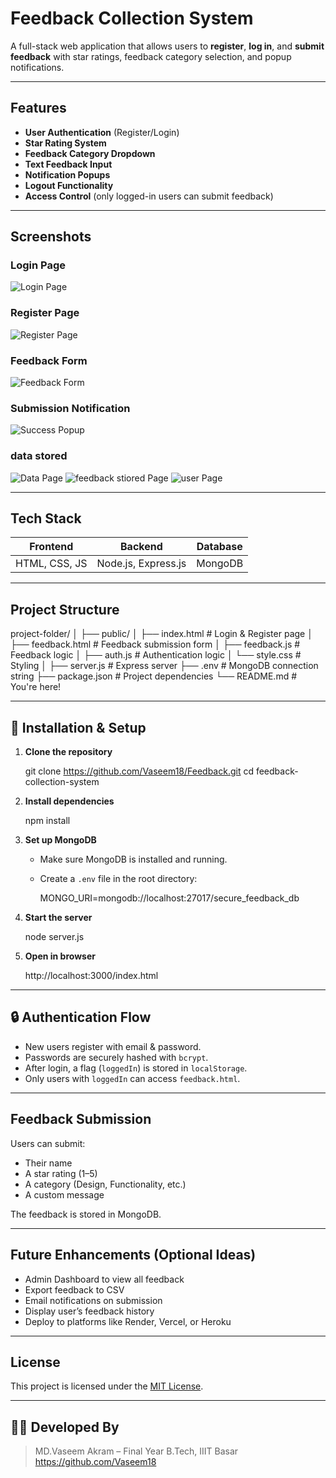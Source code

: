 # Feedback Collection System

A full-stack web application that allows users to **register**, **log in**, and **submit feedback** with star ratings, feedback category selection, and popup notifications.

---

## Features

*  **User Authentication** (Register/Login)
*  **Star Rating System**
*  **Feedback Category Dropdown**
*  **Text Feedback Input**
*  **Notification Popups**
*  **Logout Functionality**
*  **Access Control** (only logged-in users can submit feedback)

---

##  Screenshots

### Login Page
![Login Page](public/login.png)


### Register Page
![Register Page](public/register.png)

### Feedback Form
![Feedback Form](public/feedback.png)

###  Submission Notification
![Success Popup](public/notify.png)


###  data stored
![Data Page](public/data.png)
![feedback stiored Page](public/datafeedback.png)
![user Page](public/userdata.png)

---

## Tech Stack

| Frontend      | Backend             | Database |
| ------------- | ------------------- | -------- |
| HTML, CSS, JS | Node.js, Express.js | MongoDB  |

---

##  Project Structure


project-folder/
│
├── public/
│   ├── index.html        # Login & Register page
│   ├── feedback.html     # Feedback submission form
│   ├── feedback.js       # Feedback logic
│   ├── auth.js           # Authentication logic
│   └── style.css         # Styling
│
├── server.js             # Express server
├── .env                  # MongoDB connection string
├── package.json          # Project dependencies
└── README.md             # You're here!


---

## 🔧 Installation & Setup

1. **Clone the repository**


   git clone https://github.com/Vaseem18/Feedback.git
   cd feedback-collection-system
   

2. **Install dependencies**

   
   npm install
  

3. **Set up MongoDB**

   * Make sure MongoDB is installed and running.
   * Create a `.env` file in the root directory:

   
     MONGO_URI=mongodb://localhost:27017/secure_feedback_db
    

4. **Start the server**

   
   node server.js
  

5. **Open in browser**

   
   http://localhost:3000/index.html


---

## 🔒 Authentication Flow

* New users register with email & password.
* Passwords are securely hashed with `bcrypt`.
* After login, a flag (`loggedIn`) is stored in `localStorage`.
* Only users with `loggedIn` can access `feedback.html`.

---

##  Feedback Submission

Users can submit:

* Their name
* A star rating (1–5)
* A category (Design, Functionality, etc.)
* A custom message

The feedback is stored in MongoDB.

---

##  Future Enhancements (Optional Ideas)

* Admin Dashboard to view all feedback
* Export feedback to CSV
* Email notifications on submission
* Display user’s feedback history
* Deploy to platforms like Render, Vercel, or Heroku

---

##  License

This project is licensed under the [MIT License](LICENSE).

---

## 👨‍💻 Developed By

> MD.Vaseem Akram – Final Year B.Tech, IIIT Basar
https://github.com/Vaseem18
